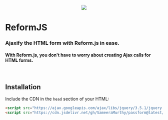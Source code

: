 <p align="center">
  <img src="https://user-images.githubusercontent.com/62363395/109390703-35c4d980-78e1-11eb-80fd-749b5d73f170.png"/>
 </p>

 
# ReformJS
### Ajaxify the HTML form with Reform.js in ease.
#### With Reform.js, you don't have to worry about creating Ajax calls for HTML forms.
<br/>

## Installation
Include the CDN in the `head` section of your HTML:
```html
<script src="https://ajax.googleapis.com/ajax/libs/jquery/3.5.1/jquery.min.js" defer></script>
<script src="https://cdn.jsdelivr.net/gh/SameeraMurthy/passform@latest/dist/passform.js" defer></script>
```
